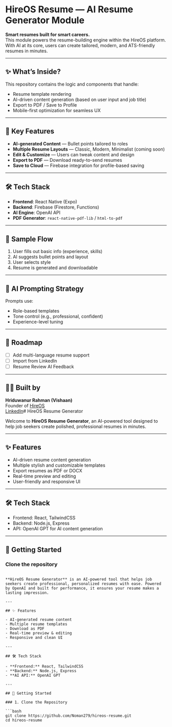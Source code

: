 # HireOS Resume — AI Resume Generator Module

**Smart resumes built for smart careers.**  
This module powers the resume-building engine within the HireOS platform. With AI at its core, users can create tailored, modern, and ATS-friendly resumes in minutes.

---

## ✨ What’s Inside?

This repository contains the logic and components that handle:
- Resume template rendering
- AI-driven content generation (based on user input and job title)
- Export to PDF / Save to Profile
- Mobile-first optimization for seamless UX

---

## 🔑 Key Features

- **AI-generated Content** — Bullet points tailored to roles
- **Multiple Resume Layouts** — Classic, Modern, Minimalist (coming soon)
- **Edit & Customize** — Users can tweak content and design
- **Export to PDF** — Download ready-to-send resumes
- **Save to Cloud** — Firebase integration for profile-based saving

---

## 🛠️ Tech Stack

- **Frontend**: React Native (Expo)
- **Backend**: Firebase (Firestore, Functions)
- **AI Engine**: OpenAI API
- **PDF Generator**: `react-native-pdf-lib` / `html-to-pdf`

---

## 📲 Sample Flow

1. User fills out basic info (experience, skills)
2. AI suggests bullet points and layout
3. User selects style
4. Resume is generated and downloadable

---

## 🧠 AI Prompting Strategy

Prompts use:
- Role-based templates
- Tone control (e.g., professional, confident)
- Experience-level tuning

---

## 🚀 Roadmap

- [ ] Add multi-language resume support
- [ ] Import from LinkedIn
- [ ] Resume Review AI Feedback

---

## 👨‍💻 Built by

**Hriduwanur Rahman (Vishaan)**  
Founder of [HireOS](https://github.com/Noman279)  
[LinkedIn](https://www.linkedin.com/in/hriduwanur-rahman-b34348364)# HireOS Resume Generator

Welcome to **HireOS Resume Generator**, an AI-powered tool designed to help job seekers create polished, professional resumes in minutes.

---

## ✨ Features

- AI-driven resume content generation
- Multiple stylish and customizable templates
- Export resumes as PDF or DOCX
- Real-time preview and editing
- User-friendly and responsive UI

---

## 🛠️ Tech Stack

- Frontend: React, TailwindCSS
- Backend: Node.js, Express
- API: OpenAI GPT for AI content generation

---

## 🚀 Getting Started

### Clone the repository
```bash# HireOS Resume Generator

**HireOS Resume Generator** is an AI-powered tool that helps job seekers create professional, personalized resumes with ease. Powered by OpenAI and built for performance, it ensures your resume makes a lasting impression.

---

## ✨ Features

- AI-generated resume content
- Multiple resume templates
- Download as PDF
- Real-time preview & editing
- Responsive and clean UI

---

## 🛠️ Tech Stack

- **Frontend:** React, TailwindCSS
- **Backend:** Node.js, Express
- **AI API:** OpenAI GPT

---

## 🚀 Getting Started

### 1. Clone the Repository

```bash
git clone https://github.com/Noman279/hireos-resume.git
cd hireos-resume

